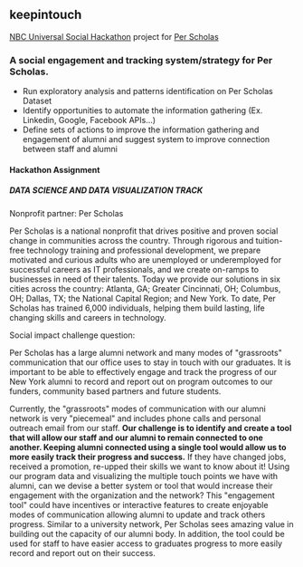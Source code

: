 ## keepintouch
[NBC Universal Social Hackathon](http://nycmedialab.org/projects/nbcuniversal-social-hack) project for [Per Scholas](https://perscholas.org/)

### A social engagement and tracking system/strategy for Per Scholas.
* Run exploratory analysis and patterns identification on Per Scholas Dataset
* Identify opportunities to automate the information gathering (Ex. Linkedin, Google, Facebook APIs...)
* Define sets of actions to improve the information gathering and engagement of alumni and suggest system to improve connection between staff and alumni

#### Hackathon Assignment

##### DATA SCIENCE AND DATA VISUALIZATION TRACK

Nonprofit partner:  Per Scholas

Per Scholas is a national nonprofit that drives positive and proven social change in communities across the country. Through rigorous and tuition-free technology training and professional development, we prepare motivated and curious adults who are unemployed or underemployed for successful careers as IT professionals, and we create on-ramps to businesses in need of their talents. Today we provide our solutions in six cities across the country: Atlanta, GA; Greater Cincinnati, OH; Columbus, OH; Dallas, TX; the National Capital Region; and New York. To date, Per Scholas has trained 6,000 individuals, helping them build lasting, life changing skills and careers in technology.

Social impact challenge question:

Per Scholas has a large alumni network and many modes of "grassroots" communication that our office uses to stay in touch with our graduates. It is important to be able to effectively engage and track the progress of our New York alumni to record and report out on program outcomes to our funders, community based partners and future students.

Currently, the "grassroots" modes of communication with our alumni network is very "piecemeal" and includes phone calls and personal outreach email from our staff.  **Our challenge is to identify and create a tool that will allow our staff and our alumni to remain connected to one another. Keeping alumni connected using a single tool would allow us to more easily track their progress and success.** If they have changed jobs, received a promotion, re-upped their skills we want to know about it! Using our program data and visualizing the multiple touch points we have with alumni, can we devise a better system or tool that would increase their engagement with the organization and the network? This "engagement tool" could have incentives or interactive features to create enjoyable modes of communication allowing alumni to update and track others progress. Similar to a university network, Per Scholas sees amazing value in building out the capacity of our alumni body. In addition, the tool could be used for staff to have easier access to graduates progress to more easily record and report out on their success. 